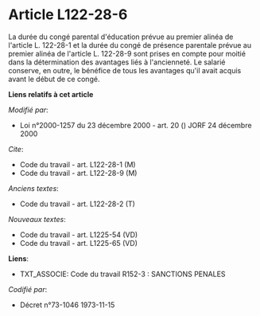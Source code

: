 # Article L122-28-6

La durée du congé parental d'éducation prévue au premier alinéa de l'article L. 122-28-1 et la durée du congé de présence
parentale prévue au premier alinéa de l'article L. 122-28-9 sont prises en compte pour moitié dans la détermination des
avantages liés à l'ancienneté. Le salarié conserve, en outre, le bénéfice de tous les avantages qu'il avait acquis avant le
début de ce congé.

**Liens relatifs à cet article**

_Modifié par_:

  - Loi n°2000-1257 du 23 décembre 2000 - art. 20 () JORF 24 décembre 2000

_Cite_:

  - Code du travail - art. L122-28-1 (M)
  - Code du travail - art. L122-28-9 (M)

_Anciens textes_:

  - Code du travail - art. L122-28-2 (T)

_Nouveaux textes_:

  - Code du travail - art. L1225-54 (VD)
  - Code du travail - art. L1225-65 (VD)

**Liens**:

  - TXT_ASSOCIE: Code du travail R152-3 : SANCTIONS PENALES

_Codifié par_:

  - Décret n°73-1046 1973-11-15
